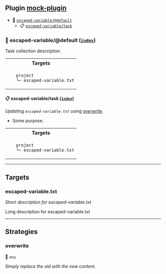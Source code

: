 ## Plugin [mock-plugin](https://www.npmjs.com/package/mock-plugin)

- <a name="mock-plugin-task-idx-ref-escaped-variabledefault">:open_file_folder:</a> <a href="#mock-plugin-task-ref-escaped-variabledefault">`escaped-variable/@default`</a>
  - <a name="mock-plugin-task-idx-ref-escaped-variabletask">:clipboard:</a> <a href="#mock-plugin-task-ref-escaped-variabletask">`escaped-variable/task`</a>

### :open_file_folder: <a name="mock-plugin-task-ref-escaped-variabledefault">escaped-variable/@default</a> (<a href="#mock-plugin-task-idx-ref-escaped-variabledefault">`index`</a>)

Task collection description.

<table>
  <tbody>
    <tr>
      <th>Targets</th>
    </tr>
    <tr>
      <td align="left" valign="top">
        <ul>
<code>project</code><br/>
<code>└─&nbsp;<a&nbsp;name="mock-plugin-target-ref-escaped-variabletxt">escaped-variable.txt</a></code><br/>
        </ul>
      </td>
    </tr>
  </tbody>
</table>

#### :clipboard: <a name="mock-plugin-task-ref-escaped-variabletask">escaped-variable/task</a> (<a href="#mock-plugin-task-idx-ref-escaped-variabletask">`index`</a>)

_Updating `escaped-variable.txt` using <a href="#mock-plugin-strat-ref-overwrite">overwrite</a>._

- Some purpose.

<table>
  <tbody>
    <tr>
      <th>Targets</th>
    </tr>
    <tr>
      <td align="left" valign="top">
        <ul>
<code>project</code><br/>
<code>└─&nbsp;<a&nbsp;name="mock-plugin-target-ref-escaped-variabletxt">escaped-variable.txt</a></code><br/>
        </ul>
      </td>
    </tr>
  </tbody>
</table>

------

## Targets

### <a name="mock-plugin-target-ref-escaped-variabletxt">escaped-variable.txt</a>  

*Short description for escaped-variable.txt*

Long description for escaped-variable.txt

------

## Strategies

### <a name="mock-plugin-strat-ref-overwrite">overwrite</a>  

:small_blue_diamond: `any`

*Simply replace the old with the new content.*

